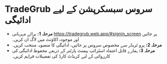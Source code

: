 # **TradeGrub سروس سبسکرپشن کے لیے ادائیگی**

- **مرحلہ 1:** برائے مہربانی https://tradegrub.web.app/#signin_screen پر جائیں اور موجودہ اکاؤنٹ میں لاگ ان کریں۔
- **مرحلہ 2:** پرو ٹریڈر سے مخصوص سروس پر جائیں، ادائیگی کا منصوبہ منتخب کریں۔
- **مرحلہ 3:** ہمارے قابل اعتماد اسٹرائپ پیمنٹ پارٹنر کے ذریعے محفوظ ادائیگی کی کارروائی کے لیے کریڈٹ کارڈ کی تفصیلات فراہم کریں۔
